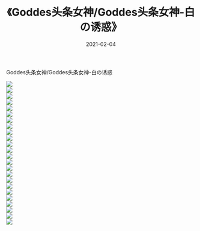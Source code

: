 ﻿---
layout: post
title:  《Goddes头条女神/Goddes头条女神-白の诱惑》
date:   2021-02-04
img: http://pic.660000.xyz/1:/网络美图/2021/Goddes头条女神/Goddes头条女神-白の诱惑/000.jpg
categories: [美女, 清纯, 唯美]
---

Goddes头条女神/Goddes头条女神-白の诱惑

 ![](http://pic.660000.xyz/1:/网络美图/2021/Goddes头条女神/Goddes头条女神-白の诱惑/001.jpg) <br>![](http://pic.660000.xyz/1:/网络美图/2021/Goddes头条女神/Goddes头条女神-白の诱惑/002.jpg) <br>![](http://pic.660000.xyz/1:/网络美图/2021/Goddes头条女神/Goddes头条女神-白の诱惑/003.jpg) <br>![](http://pic.660000.xyz/1:/网络美图/2021/Goddes头条女神/Goddes头条女神-白の诱惑/004.jpg) <br>![](http://pic.660000.xyz/1:/网络美图/2021/Goddes头条女神/Goddes头条女神-白の诱惑/005.jpg) <br>![](http://pic.660000.xyz/1:/网络美图/2021/Goddes头条女神/Goddes头条女神-白の诱惑/006.jpg) <br>![](http://pic.660000.xyz/1:/网络美图/2021/Goddes头条女神/Goddes头条女神-白の诱惑/007.jpg) <br>![](http://pic.660000.xyz/1:/网络美图/2021/Goddes头条女神/Goddes头条女神-白の诱惑/008.jpg) <br>![](http://pic.660000.xyz/1:/网络美图/2021/Goddes头条女神/Goddes头条女神-白の诱惑/009.jpg) <br>![](http://pic.660000.xyz/1:/网络美图/2021/Goddes头条女神/Goddes头条女神-白の诱惑/010.jpg) <br>![](http://pic.660000.xyz/1:/网络美图/2021/Goddes头条女神/Goddes头条女神-白の诱惑/011.jpg) <br>![](http://pic.660000.xyz/1:/网络美图/2021/Goddes头条女神/Goddes头条女神-白の诱惑/012.jpg) <br>![](http://pic.660000.xyz/1:/网络美图/2021/Goddes头条女神/Goddes头条女神-白の诱惑/013.jpg) <br>![](http://pic.660000.xyz/1:/网络美图/2021/Goddes头条女神/Goddes头条女神-白の诱惑/014.jpg) <br>![](http://pic.660000.xyz/1:/网络美图/2021/Goddes头条女神/Goddes头条女神-白の诱惑/015.jpg) <br>![](http://pic.660000.xyz/1:/网络美图/2021/Goddes头条女神/Goddes头条女神-白の诱惑/016.jpg) <br>![](http://pic.660000.xyz/1:/网络美图/2021/Goddes头条女神/Goddes头条女神-白の诱惑/017.jpg) <br>![](http://pic.660000.xyz/1:/网络美图/2021/Goddes头条女神/Goddes头条女神-白の诱惑/018.jpg) <br>![](http://pic.660000.xyz/1:/网络美图/2021/Goddes头条女神/Goddes头条女神-白の诱惑/019.jpg) <br>![](http://pic.660000.xyz/1:/网络美图/2021/Goddes头条女神/Goddes头条女神-白の诱惑/020.jpg) <br>![](http://pic.660000.xyz/1:/网络美图/2021/Goddes头条女神/Goddes头条女神-白の诱惑/021.jpg) <br>![](http://pic.660000.xyz/1:/网络美图/2021/Goddes头条女神/Goddes头条女神-白の诱惑/022.jpg) <br>![](http://pic.660000.xyz/1:/网络美图/2021/Goddes头条女神/Goddes头条女神-白の诱惑/023.jpg) <br>![](http://pic.660000.xyz/1:/网络美图/2021/Goddes头条女神/Goddes头条女神-白の诱惑/024.jpg) <br>